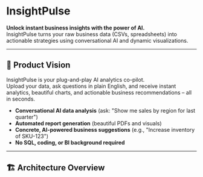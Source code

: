 # InsightPulse

**Unlock instant business insights with the power of AI.**  
InsightPulse turns your raw business data (CSVs, spreadsheets) into actionable strategies using conversational AI and dynamic visualizations.

---

## 🚀 Product Vision

InsightPulse is your plug-and-play AI analytics co-pilot.  
Upload your data, ask questions in plain English, and receive instant analytics, beautiful charts, and actionable business recommendations – all in seconds.

- **Conversational AI data analysis** (ask: "Show me sales by region for last quarter")
- **Automated report generation** (beautiful PDFs and visuals)
- **Concrete, AI-powered business suggestions** (e.g., "Increase inventory of SKU-123")
- **No SQL, coding, or BI background required**

---

## 🏗️ Architecture Overview


